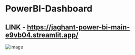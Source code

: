 # PowerBI-Dashboard
## LINK - https://jaghant-power-bi-main-e9vb04.streamlit.app/

![image](https://user-images.githubusercontent.com/108980892/218319708-abab3208-e84d-4a8d-9d2e-6b4a5dc761d2.png)
